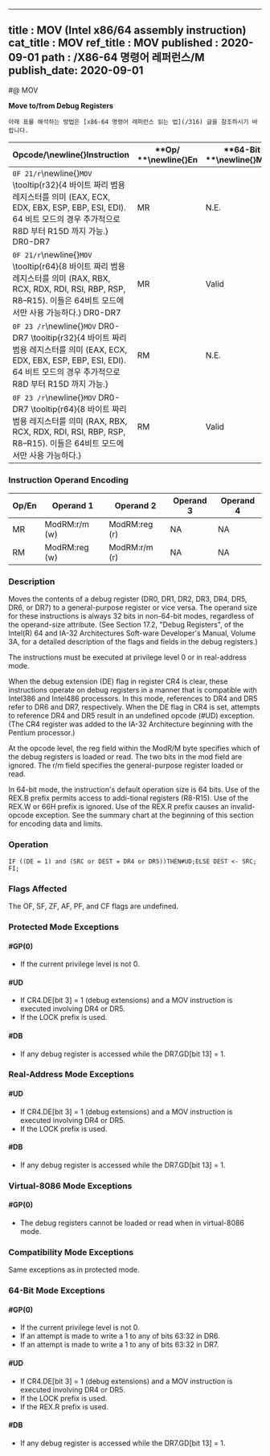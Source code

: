 ----------------------------
title : MOV (Intel x86/64 assembly instruction)
cat_title : MOV
ref_title : MOV
published : 2020-09-01
path : /X86-64 명령어 레퍼런스/M
publish_date: 2020-09-01
----------------------------


#@ MOV

**Move to/from Debug Registers**

```lec-info
아래 표를 해석하는 방법은 [x86-64 명령어 레퍼런스 읽는 법](/316) 글을 참조하시기 바랍니다.
```

|**Opcode/**\newline{}**Instruction**|**Op/ **\newline{}**En**|**64-Bit **\newline{}**Mode**|**Compat/**\newline{}**Leg Mode**|**Description**|
|------------------------------------|------------------------|-----------------------------|---------------------------------|---------------|
|`0F 21/r`\newline{}`MOV` \tooltip{r32}{4 바이트 짜리 범용 레지스터를 의미 (EAX, ECX, EDX, EBX, ESP, EBP, ESI, EDI). 64 비트 모드의 경우 추가적으로 R8D 부터 R15D 까지 가능.} DR0-DR7 |MR|N.E.|Valid|Move debug register to r32.|
|`0F 21/r`\newline{}`MOV` \tooltip{r64}{8 바이트 짜리 범용 레지스터를 의미 (RAX, RBX, RCX, RDX, RDI, RSI, RBP, RSP, R8–R15). 이들은 64비트 모드에서만 사용 가능하다.} DR0-DR7 |MR|Valid|N.E.|Move extended debug register to r64. |
|`0F 23 /r`\newline{}`MOV` DR0-DR7 \tooltip{r32}{4 바이트 짜리 범용 레지스터를 의미 (EAX, ECX, EDX, EBX, ESP, EBP, ESI, EDI). 64 비트 모드의 경우 추가적으로 R8D 부터 R15D 까지 가능.} |RM|N.E.|Valid|Move r32 to debug register.|
|`0F 23 /r`\newline{}`MOV` DR0-DR7 \tooltip{r64}{8 바이트 짜리 범용 레지스터를 의미 (RAX, RBX, RCX, RDX, RDI, RSI, RBP, RSP, R8–R15). 이들은 64비트 모드에서만 사용 가능하다.} |RM|Valid |N.E.|Move r64 to extended debug register. |
### Instruction Operand Encoding


|Op/En|Operand 1|Operand 2|Operand 3|Operand 4|
|-----|---------|---------|---------|---------|
|MR|ModRM:r/m (w)|ModRM:reg (r)|NA|NA|
|RM|ModRM:reg (w)|ModRM:r/m (r)|NA|NA|
### Description


Moves the contents of a debug register (DR0, DR1, DR2, DR3, DR4, DR5, DR6, or DR7) to a general-purpose register or vice versa. The operand size for these instructions is always 32 bits in non-64-bit modes, regardless of the operand-size attribute. (See Section 17.2, "Debug Registers", of the Intel(R) 64 and IA-32 Architectures Soft-ware Developer's Manual, Volume 3A, for a detailed description of the flags and fields in the debug registers.)

The instructions must be executed at privilege level 0 or in real-address mode.

When the debug extension (DE) flag in register CR4 is clear, these instructions operate on debug registers in a manner that is compatible with Intel386 and Intel486 processors. In this mode, references to DR4 and DR5 refer to DR6 and DR7, respectively. When the DE flag in CR4 is set, attempts to reference DR4 and DR5 result in an undefined opcode (#UD) exception. (The CR4 register was added to the IA-32 Architecture beginning with the Pentium processor.)

At the opcode level, the reg field within the ModR/M byte specifies which of the debug registers is loaded or read. The two bits in the mod field are ignored. The r/m field specifies the general-purpose register loaded or read.

In 64-bit mode, the instruction's default operation size is 64 bits. Use of the REX.B prefix permits access to addi-tional registers (R8-R15). Use of the REX.W or 66H prefix is ignored. Use of the REX.R prefix causes an invalid-opcode exception. See the summary chart at the beginning of this section for encoding data and limits. 


### Operation

```info-verb
IF ((DE = 1) and (SRC or DEST = DR4 or DR5))THEN#UD;ELSE DEST <- SRC;
FI;
```
### Flags Affected


The OF, SF, ZF, AF, PF, and CF flags are undefined.


### Protected Mode Exceptions

#### #GP(0)
* If the current privilege level is not 0.

#### #UD
* If CR4.DE[bit 3] = 1 (debug extensions) and a MOV instruction is executed involving DR4 or DR5.
* If the LOCK prefix is used.

#### #DB
* If any debug register is accessed while the DR7.GD[bit 13] = 1.

### Real-Address Mode Exceptions

#### #UD
* If CR4.DE[bit 3] = 1 (debug extensions) and a MOV instruction is executed involving DR4 or DR5. 
* If the LOCK prefix is used.

#### #DB
* If any debug register is accessed while the DR7.GD[bit 13] = 1.

### Virtual-8086 Mode Exceptions

#### #GP(0)
* The debug registers cannot be loaded or read when in virtual-8086 mode.

### Compatibility Mode Exceptions



Same exceptions as in protected mode.


### 64-Bit Mode Exceptions

#### #GP(0)
* If the current privilege level is not 0.
* If an attempt is made to write a 1 to any of bits 63:32 in DR6.
* If an attempt is made to write a 1 to any of bits 63:32 in DR7.

#### #UD
* If CR4.DE[bit 3] = 1 (debug extensions) and a MOV instruction is executed involving DR4 or DR5.
* If the LOCK prefix is used.
* If the REX.R prefix is used.

#### #DB
* If any debug register is accessed while the DR7.GD[bit 13] = 1.
